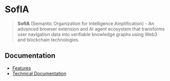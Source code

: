 # SofIA

> **SofIA** (Semantic Organization for Intelligence Amplification) - An advanced browser extension and AI agent ecosystem that transforms user navigation data into verifiable knowledge graphs using Web3 and blockchain technologies.

## Documentation

- [Features](./SofIA/docs/Features.md)
- [Technical Documentation](./SofIA/docs/Technical-Documentation.md)